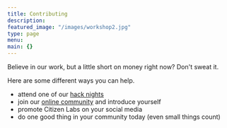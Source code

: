 ```yaml
---
title: Contributing
description:
featured_image: "/images/workshop2.jpg"
type: page
menu:
main: {}
---
```

Believe in our work, but a little short on money right now? Don't sweat it.

Here are some different ways you can help.

- attend one of our [hack nights](https://www.meetup.com/Citizen-Labs/)
- join our [online community](http://slackin-citizenlabs.herokuapp.com/) and introduce yourself
- promote Citizen Labs on your social media
- do one good thing in your community today (even small things count)
